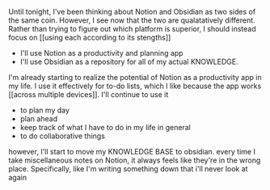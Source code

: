 Until tonight, I've been thinking about Notion and Obsidian as two sides of the same coin. However, I see now that the two are qualatatively different. Rather than trying to figure out which platform is superior, I should instead focus on [[using each according to its stengths]]

- I'll use Notion as a productivity and planning app
- I'll use Obsidian as a repository for all of my actual KNOWLEDGE.


I'm already starting to realize the potential of Notion as a productivity app in my life. I use it effectively for to-do lists, which I like because the app works [[across multiple devices]]. I'll continue to use it
- to plan my day
- plan ahead
- keep track of what I have to do in my life in general
- to do collaborative things


however, I'll start to move my KNOWLEDGE BASE to obsidian. every time I take miscellaneous notes on Notion, it always feels like they're in the wrong place. Specifically, like I'm writing something down that i'll never look at again